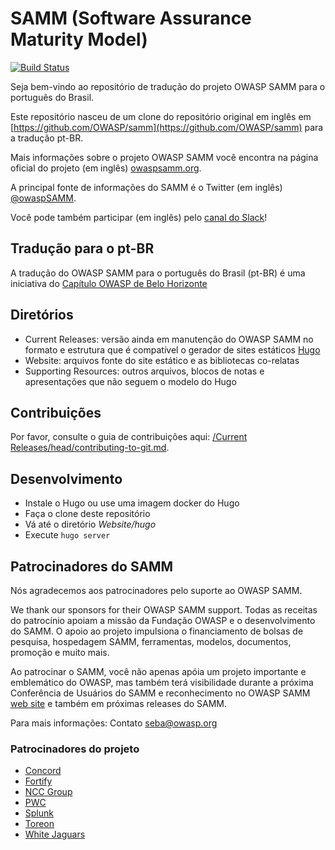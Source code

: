 SAMM (Software Assurance Maturity Model)
========

[![Build Status](https://img.shields.io/endpoint.svg?url=https%3A%2F%2Factions-badge.atrox.dev%2FOWASP%2Fsamm%2Fbadge%3Fref%3Dmaster&style=flat)](https://actions-badge.atrox.dev/OWASP/samm/goto?ref=master)

Seja bem-vindo ao repositório de tradução do projeto OWASP SAMM para o português do Brasil.

Este repositório nasceu de um clone do repositório original em inglês em [https://github.com/OWASP/samm](https://github.com/OWASP/samm) para a tradução pt-BR.

Mais informações sobre o projeto OWASP SAMM você encontra na página oficial do projeto (em inglês) [owaspsamm.org](https://owaspsamm.org/).

A principal fonte de informações do SAMM é o Twitter (em inglês) [@owaspSAMM](https://twitter.com/owaspsamm).

Você pode também participar (em inglês) pelo [canal do Slack](https://owasp.slack.com/messages/C0VF1EJGH)!

## Tradução para o pt-BR

A tradução do OWASP SAMM para o português do Brasil (pt-BR) é uma iniciativa do [Capítulo OWASP de Belo Horizonte](https://owasp.org/www-chapter-belo-horizonte/)

## Diretórios

- Current Releases: versão ainda em manutenção do OWASP SAMM no formato e estrutura que é compatível o gerador de sites estáticos [Hugo](https://gohugo.io/)
- Website: arquivos fonte do site estático e as bibliotecas co-relatas
- Supporting Resources: outros arquivos, blocos de notas e apresentações que não seguem o modelo do Hugo

## Contribuições

Por favor, consulte o guia de contribuições aqui: [/Current Releases/head/contributing-to-git.md](https://github.com/OWASP/samm/blob/master/Current%20Releases/head/contributing-to-git.md).

## Desenvolvimento
* Instale o Hugo ou use uma imagem docker do Hugo
* Faça o clone deste repositório
* Vá até o diretório _Website/hugo_
* Execute `hugo server`

## Patrocinadores do SAMM

Nós agradecemos aos patrocinadores pelo suporte ao OWASP SAMM. 

We thank our sponsors for their OWASP SAMM support. Todas as receitas do patrocínio apoiam a missão da Fundação OWASP e o desenvolvimento do SAMM. O apoio ao projeto impulsiona o financiamento de bolsas de pesquisa, hospedagem SAMM, ferramentas, modelos, documentos, promoção e muito mais.

Ao patrocinar o SAMM, você não apenas apóia um projeto importante e emblemático do OWASP, mas também terá visibilidade durante a próxima Conferência de Usuários do SAMM e reconhecimento no OWASP SAMM [web site](https://owaspsamm.org/) e também em próximas releases do SAMM.

Para mais informações: Contato <seba@owasp.org>

### Patrocinadores do projeto
* [Concord](https://concordusa.com/)
* [Fortify](https://www.microfocus.com/en-us/solutions/application-security)
* [NCC Group](https://www.nccgroup.trust/uk/)
* [PWC](https://www.pwc.com/)
* [Splunk](https://splunk.com)
* [Toreon](https://toreon.com)
* [White Jaguars](https://www.whitejaguars.com/)